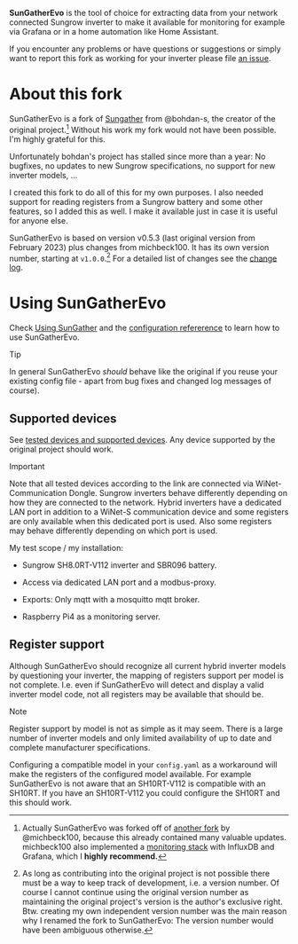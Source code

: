 **SunGatherEvo** is the tool of choice for extracting data from your network
connected Sungrow inverter to make it available for monitoring for example via
Grafana or in a home automation like Home Assistant.

If you encounter any problems or have questions or suggestions or simply want
to report this fork as working for your inverter please file [an
issue](https://github.com/ludifu/SunGather/issues).

# About this fork

SunGatherEvo is a fork of [Sungather](https://github.com/bohdan-s/SunGather) from
@bohdan-s, the creator of the original project.[^1]  Without his work my fork would
not have been possible. I'm highly grateful for this.

[^1]: Actually SunGatherEvo was forked off of [another
fork](https://github.com/michbeck100/SunGather) by @michbeck100, because this
already contained many valuable updates. michbeck100 also implemented a
[monitoring stack](https://github.com/michbeck100/pv-monitoring) with InfluxDB
and Grafana, which I **highly recommend.**

Unfortunately bohdan's project has stalled since more than a year: No bugfixes,
no updates to new Sungrow specifications, no support for new inverter models,
...

I created this fork to do all of this for my own purposes. I also needed
support for reading registers from a Sungrow battery and some other features,
so I added this as well. I make it available just in case it is useful for
anyone else.

SunGatherEvo is based on version v0.5.3 (last original version from February
2023) plus changes from michbeck100. It has its own version number, starting at
`v1.0.0`.[^2] For a detailed list of changes see the [change log](CHANGES.md).

[^2]: As long as contributing into the original project is not possible there
must be a way to keep track of development, i.e. a version number. Of course I
cannot continue using the original version number as maintaining the original
project's version is the author's exclusive right. Btw. creating my own
independent version number was the main reason why I renamed the fork to
SunGatherEvo: The version number would have been ambiguous otherwise.

# Using SunGatherEvo

Check [Using SunGather](USAGE.md) and the [configuration
refererence](REFERENCE.md) to learn how to use SunGatherEvo.

> [!TIP]
> In general SunGatherEvo _should_ behave like the original if you reuse
> your existing config file - apart from bug fixes and changed
> log messages of course).

## Supported devices

See [tested devices and supported
devices](https://github.com/bohdan-s/SunGather/blob/main/README.md#tested-devices).
Any device supported by the original project should work.

> [!IMPORTANT]
> Note that all tested devices according to the link are connected via
> WiNet-Communication Dongle.  Sungrow inverters behave differently depending
> on how they are connected to the network. Hybrid inverters have a dedicated
> LAN port in addition to a WiNet-S communication device and some registers are
> only available when this dedicated port is used. Also some registers may
> behave differently depending on which port is used.

My test scope / my installation:

* Sungrow SH8.0RT-V112 inverter and SBR096 battery.

* Access via dedicated LAN port and a modbus-proxy.

* Exports: Only mqtt with a mosquitto mqtt broker.

* Raspberry Pi4 as a monitoring server.

## Register support

Although SunGatherEvo should recognize all current hybrid inverter models by
questioning your inverter, the mapping of registers support per model is not
complete. I.e. even if SunGatherEvo will detect and display a valid inverter
model code, not all registers may be available that should be.

> [!NOTE]
> Register support by model is not as simple as it may seem. There is a large
> number of inverter models and only limited availability of up to date and
> complete manufacturer specifications.

Configuring a compatible model in your `config.yaml` as a workaround will make
the registers of the configured model available. For example SunGatherEvo is
not aware that an SH10RT-V112 is compatible with an SH10RT. If you have an
SH10RT-V112 you could configure the SH10RT and this should work.

